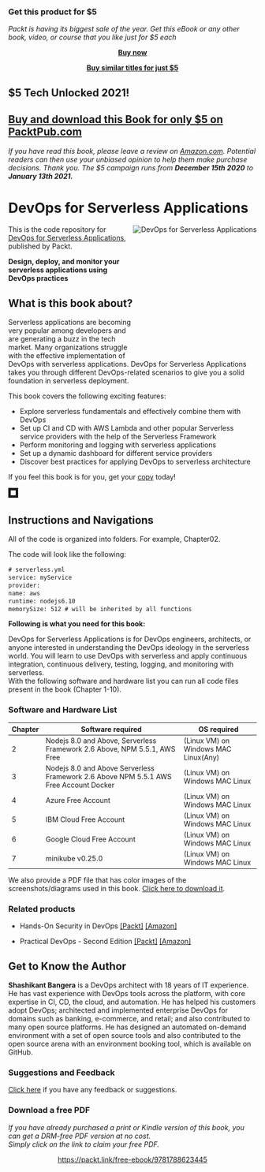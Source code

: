 
### Get this product for $5

<i>Packt is having its biggest sale of the year. Get this eBook or any other book, video, or course that you like just for $5 each</i>


<b><p align='center'>[Buy now](https://packt.link/9781788623445)</p></b>


<b><p align='center'>[Buy similar titles for just $5](https://subscription.packtpub.com/search)</p></b>


## $5 Tech Unlocked 2021!
[Buy and download this Book for only $5 on PacktPub.com](https://www.packtpub.com/product/devops-for-serverless-applications/9781788623445)
-----
*If you have read this book, please leave a review on [Amazon.com](https://www.amazon.com/gp/product/1788623444).     Potential readers can then use your unbiased opinion to help them make purchase decisions. Thank you. The $5 campaign         runs from __December 15th 2020__ to __January 13th 2021.__*

# DevOps for Serverless Applications

<a href="https://www.packtpub.com/virtualization-and-cloud/devops-serverless-applications?utm_source=github&utm_medium=repository&utm_campaign=9781788623445"><img src="https://d1ldz4te4covpm.cloudfront.net/sites/default/files/imagecache/ppv4_main_book_cover/B09349_cover.png" alt="DevOps for Serverless Applications" height="256px" align="right"></a>

This is the code repository for [DevOps for Serverless Applications](https://www.packtpub.com/virtualization-and-cloud/devops-serverless-applications?utm_source=github&utm_medium=repository&utm_campaign=9781788623445), published by Packt.

**Design, deploy, and monitor your serverless applications using DevOps practices**

## What is this book about?

Serverless applications are becoming very popular among developers and are generating a buzz in the tech market. Many organizations struggle with the effective implementation of DevOps with serverless applications. DevOps for Serverless Applications takes you through different DevOps-related scenarios to give you a solid foundation in serverless deployment.

This book covers the following exciting features:

* Explore serverless fundamentals and effectively combine them with DevOps
* Set up CI and CD with AWS Lambda and other popular Serverless service providers with the help of the Serverless Framework
* Perform monitoring and logging with serverless applications
* Set up a dynamic dashboard for different service providers
* Discover best practices for applying DevOps to serverless architecture

If you feel this book is for you, get your [copy](https://www.amazon.com/dp/1788623444) today!

<a href="https://www.packtpub.com/?utm_source=github&utm_medium=banner&utm_campaign=GitHubBanner"><img src="https://raw.githubusercontent.com/PacktPublishing/GitHub/master/GitHub.png" 
alt="https://www.packtpub.com/" border="5" /></a>


## Instructions and Navigations
All of the code is organized into folders. For example, Chapter02.

The code will look like the following:
```
# serverless.yml
service: myService
provider:
name: aws
runtime: nodejs6.10
memorySize: 512 # will be inherited by all functions

```

**Following is what you need for this book:**

DevOps for Serverless Applications is for DevOps engineers, architects, or anyone interested in understanding the DevOps ideology in the serverless world. You will learn to use DevOps with serverless and apply continuous integration, continuous delivery, testing, logging, and monitoring with serverless.	
With the following software and hardware list you can run all code files present in the book (Chapter 1-10).

### Software and Hardware List

| Chapter  | Software required                   | OS required                        |
| -------- | ------------------------------------| -----------------------------------|
| 2        |Nodejs 8.0 and Above, Serverless Framework 2.6 Above, NPM 5.5.1, AWS Free | (Linux VM) on Windows MAC Linux(Any) |
|3        |Nodejs 8.0 and Above Serverless Framework 2.6 Above NPM 5.5.1 AWS Free Account Docker  | (Linux VM) on Windows MAC Linux |
| 4        | Azure Free Account            | (Linux VM) on Windows MAC Linux |
| 5        | IBM Cloud Free Account            | (Linux VM) on Windows MAC Linux |
| 6        | Google Cloud Free Account         | (Linux VM) on Windows MAC Linux |
| 7        |minikube v0.25.0            |(Linux VM) on Windows MAC Linux |


We also provide a PDF file that has color images of the screenshots/diagrams used in this book. [Click here to download it](https://www.packtpub.com/sites/default/files/downloads/9781788623445_ColorImages.pdf).


### Related products <Other books you may enjoy>
* Hands-On Security in DevOps [[Packt]](https://www.packtpub.com/networking-and-servers/hands-security-devops?utm_source=github&utm_medium=repository&utm_campaign=9781788995504) [[Amazon]](https://www.amazon.com/dp/1788995503)

* Practical DevOps - Second Edition [[Packt]](https://www.packtpub.com/virtualization-and-cloud/practical-devops-second-edition?utm_source=github&utm_medium=repository&utm_campaign=9781788392570) [[Amazon]](https://www.amazon.com/dp/1788392574)

## Get to Know the Author
**Shashikant Bangera** is a DevOps architect with 18 years of IT experience. He has vast experience with DevOps tools across the platform, with core expertise in CI, CD, the cloud, and automation. He has helped his customers adopt DevOps; architected and implemented enterprise DevOps for domains such as banking, e-commerce, and retail; and also contributed to many open source platforms. He has designed an automated on-demand environment with a set of open source tools and also contributed to the open source arena with an environment booking tool, which is available on GitHub.	



### Suggestions and Feedback
[Click here](https://docs.google.com/forms/d/e/1FAIpQLSdy7dATC6QmEL81FIUuymZ0Wy9vH1jHkvpY57OiMeKGqib_Ow/viewform) if you have any feedback or suggestions.
### Download a free PDF

 <i>If you have already purchased a print or Kindle version of this book, you can get a DRM-free PDF version at no cost.<br>Simply click on the link to claim your free PDF.</i>
<p align="center"> <a href="https://packt.link/free-ebook/9781788623445">https://packt.link/free-ebook/9781788623445 </a> </p>